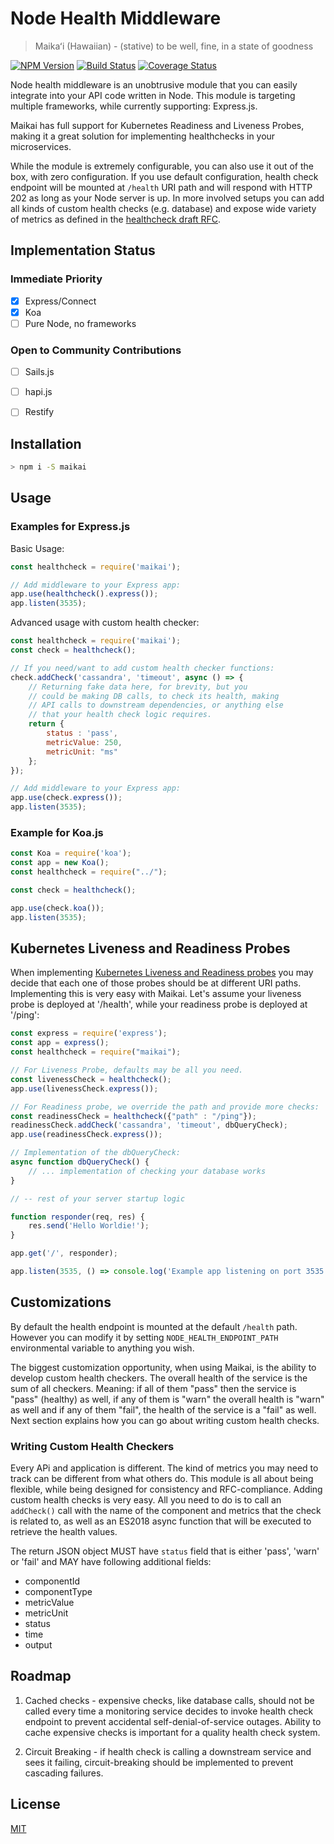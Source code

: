 # Node Health Middleware

> Maikaʻi (Hawaiian) - (stative) to be well, fine, in a state of goodness

  [![NPM Version][npm-image]][npm-url]
  [![Build Status][travis-image]][travis-url]
  [![Coverage Status][coveralls-image]][coveralls-url]

Node health middleware is an unobtrusive module that you can easily integrate
into your API code written in Node. This module is targeting multiple frameworks, 
while currently supporting: Express.js.

Maikai has full support for Kubernetes Readiness and Liveness Probes, making
it a great solution for implementing healthchecks in your microservices.

While the module is extremely configurable, you can also use it out of the box,
with zero configuration. If you use default configuration, health check endpoint
will be mounted at `/health` URI path and will respond with HTTP 202 as long 
as your Node server is up. In more involved setups you can add all kinds of
custom health checks (e.g. database) and expose wide variety of metrics as
defined in the [healthcheck draft RFC](https://tools.ietf.org/html/draft-inadarei-api-health-check.html). 

## Implementation Status

### Immediate Priority

- [x] Express/Connect
- [x] Koa
- [ ] Pure Node, no frameworks

### Open to Community Contributions

- [ ] Sails.js
- [ ] hapi.js
- [ ] Restify


## Installation

```bash
> npm i -S maikai
```

## Usage

### Examples for Express.js

Basic Usage:

```javascript
const healthcheck = require('maikai');

// Add middleware to your Express app:
app.use(healthcheck().express());
app.listen(3535);
```

Advanced usage with custom health checker:

```javascript
const healthcheck = require('maikai');
const check = healthcheck();

// If you need/want to add custom health checker functions:
check.addCheck('cassandra', 'timeout', async () => {
    // Returning fake data here, for brevity, but you
    // could be making DB calls, to check its health, making
    // API calls to downstream dependencies, or anything else
    // that your health check logic requires.
    return {
        status : 'pass',
        metricValue: 250,
        metricUnit: "ms"
    };
});

// Add middleware to your Express app:
app.use(check.express());
app.listen(3535);
```

### Example for Koa.js

```javascript
const Koa = require('koa');
const app = new Koa();
const healthcheck = require("../");

const check = healthcheck();

app.use(check.koa());
app.listen(3535);
```

## Kubernetes Liveness and Readiness Probes

When implementing [Kubernetes Liveness and Readiness probes](https://cloudplatform.googleblog.com/2018/05/Kubernetes-best-practices-Setting-up-health-checks-with-readiness-and-liveness-probes.html) you may decide that each one of those
probes should be at different URI paths. Implementing this is very easy with
Maikai. Let's assume your liveness probe is deployed at '/health', while your
readiness probe is deployed at '/ping':

```javascript
const express = require('express');
const app = express();
const healthcheck = require("maikai");

// For Liveness Probe, defaults may be all you need. 
const livenessCheck = healthcheck();
app.use(livenessCheck.express());

// For Readiness probe, we override the path and provide more checks:
const readinessCheck = healthcheck({"path" : "/ping"});
readinessCheck.addCheck('cassandra', 'timeout', dbQueryCheck);
app.use(readinessCheck.express());

// Implementation of the dbQueryCheck:
async function dbQueryCheck() {
    // ... implementation of checking your database works
}

// -- rest of your server startup logic

function responder(req, res) {
    res.send('Hello Worldie!');
}

app.get('/', responder);

app.listen(3535, () => console.log('Example app listening on port 3535!'));

```

## Customizations

By default the health endpoint is mounted at the default `/health` path. However
you can modify it by setting `NODE_HEALTH_ENDPOINT_PATH` environmental variable
to anything you wish.

The biggest customization opportunity, when using Maikai, is the ability
to develop custom health checkers. The overall health of the service is
the sum of all checkers. Meaning: if all of them "pass" then the service
is "pass" (healthy) as well, if any of them is "warn" the overall health 
is "warn" as well and if any of them "fail", the health of the service
is a "fail" as well. Next section explains how you can
go about writing custom health checks.

### Writing Custom Health Checkers

Every APi and application is different. The kind of metrics you may need to track
can be different from what others do. This module is all about being flexible,
while being designed for consistency and RFC-compliance. Adding custom health 
checks is very easy. All you need to do is to call an `addCheck()` call with
the name of the component and metrics that the check is related to, as well
as an ES2018 async function that will be executed to retrieve the health values.

The return JSON object MUST have `status` field that is either 'pass', 'warn'
or 'fail' and MAY have following additional fields:

- componentId
- componentType
- metricValue
- metricUnit
- status
- time
- output

## Roadmap

1. Cached checks - expensive checks, like database calls, should not be called 
every time a monitoring service decides to invoke health check endpoint to 
prevent accidental self-denial-of-service outages. Ability to cache expensive
checks is important for a quality health check system.

2. Circuit Breaking - if health check is calling a downstream service and sees
it failing, circuit-breaking should be implemented to prevent cascading failures.

## License

[MIT](LICENSE)

[npm-image]: https://img.shields.io/npm/v/maikai.svg
[npm-url]: https://npmjs.org/package/maikai

[travis-image]: https://travis-ci.org/inadarei/maikai.svg?branch=master
[travis-url]: https://travis-ci.org/inadarei/maikai

[coveralls-image]: https://coveralls.io/repos/github/inadarei/maikai/badge.svg
[coveralls-url]: https://coveralls.io/github/inadarei/maikai
